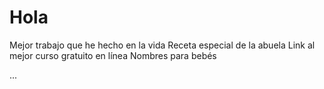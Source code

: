 # Hola
Mejor trabajo que he hecho en la vida
Receta especial de la abuela
Link al mejor curso gratuito en línea
Nombres para bebés



...


